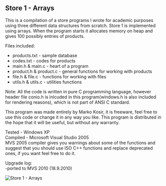 ## Store 1 - Arrays

This is a compilation of a store programs I wrote for academic purposes using three different data structures from scratch. Store 1 is implemented using arrays. When the program starts it allocates memory on heap and gives 100 possibly 
entries of products.

Files included:
* products.txt - sample database
* codes.txt - codes for products
* main.h & main.c - heart of a program
* product.h & product.c - general functions for working with products
* file.h & file.c - functions for working with files
* utils.h & utils.c - utilities functions

Note: All the code is written in pure C programming language, however header file conio.h is inlcuded in this program(windows.h is also included for rendering reasons), which is not part of ANSI C standard.

This program was made entirely by Marko Kosir, it is freeware, feel free to use this code or change it in any way you like. This program is distributed in the hope that it will be useful, but without any warranty.

Tested - Windows XP  
Compiled - Microsoft Visual Studio 2005  
MVS 2005 compiler gives you warnings about some of the functions and suggest that you should use ISO C++ functions and replace deprecated ones, if you want feel free to do it.

Upgrade log:  
-ported to MVS 2010  (18.9.2010)

<!--![screenshot](https://github.com/markokosir/store1arrays/blob/master/readmeScreenshot.JPG "screenshot")-->

![Store 1 - Arrays](http://www.planetsourcecode.com/Upload_PSC/ScreenShots/PIC20075211731133815.JPG "Store 1 - Arrays")
